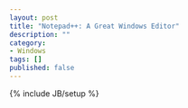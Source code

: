```yaml
---
layout: post
title: "Notepad++: A Great Windows Editor"
description: ""
category: 
- Windows
tags: []
published: false
---
```

{% include JB/setup %}

